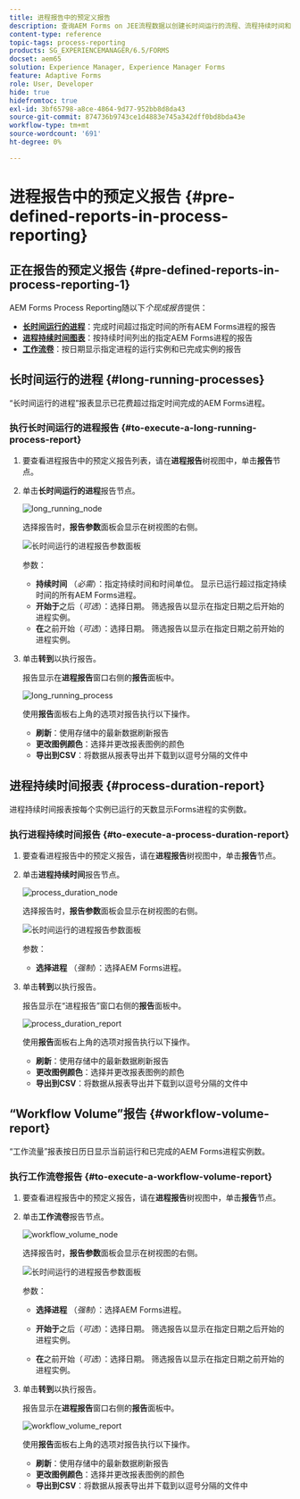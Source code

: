 ```yaml
---
title: 进程报告中的预定义报告
description: 查询AEM Forms on JEE流程数据以创建长时间运行的流程、流程持续时间和工作流量的报告
content-type: reference
topic-tags: process-reporting
products: SG_EXPERIENCEMANAGER/6.5/FORMS
docset: aem65
solution: Experience Manager, Experience Manager Forms
feature: Adaptive Forms
role: User, Developer
hide: true
hidefromtoc: true
exl-id: 3bf65798-a8ce-4864-9d77-952bb8d8da43
source-git-commit: 874736b9743ce1d4883e745a342dff0bd8bda43e
workflow-type: tm+mt
source-wordcount: '691'
ht-degree: 0%

---
```


# 进程报告中的预定义报告 {#pre-defined-reports-in-process-reporting}

## 正在报告的预定义报告 {#pre-defined-reports-in-process-reporting-1}

AEM Forms Process Reporting随以下&#x200B;*个现成报告*&#x200B;提供：

* **[长时间运行的进程](#long-running-processes)**：完成时间超过指定时间的所有AEM Forms进程的报告
* **[进程持续时间图表](#process-duration-report)**：按持续时间列出的指定AEM Forms进程的报告
* **[工作流卷](#workflow-volume-report)**：按日期显示指定进程的运行实例和已完成实例的报告

## 长时间运行的进程 {#long-running-processes}

“长时间运行的进程”报表显示已花费超过指定时间完成的AEM Forms进程。

### 执行长时间运行的进程报告 {#to-execute-a-long-running-process-report}

1. 要查看进程报告中的预定义报告列表，请在&#x200B;**进程报告**&#x200B;树视图中，单击&#x200B;**报告**&#x200B;节点。
1. 单击&#x200B;**长时间运行的进程**&#x200B;报告节点。

   ![long_running_node](assets/long_running_node.png)

   选择报告时，**报告参数**&#x200B;面板会显示在树视图的右侧。

   ![长时间运行的进程报告参数面板](assets/report_parameters_panel.png)

   参数：

   * **持续时间** （*必需*）：指定持续时间和时间单位。 显示已运行超过指定持续时间的所有AEM Forms进程。
   * **开始于**&#x200B;之后（*可选*）：选择日期。 筛选报告以显示在指定日期之后开始的进程实例。
   * **在**&#x200B;之前开始（*可选*）：选择日期。 筛选报告以显示在指定日期之前开始的进程实例。

1. 单击&#x200B;**转到**&#x200B;以执行报告。

   报告显示在&#x200B;**进程报告**&#x200B;窗口右侧的&#x200B;**报告**&#x200B;面板中。

   ![long_running_process](assets/long_running_processes.png)

   使用&#x200B;**报告**&#x200B;面板右上角的选项对报告执行以下操作。

   * **刷新**：使用存储中的最新数据刷新报告
   * **更改图例颜色**：选择并更改报表图例的颜色
   * **导出到CSV**：将数据从报表导出并下载到以逗号分隔的文件中

## 进程持续时间报表  {#process-duration-report}

进程持续时间报表按每个实例已运行的天数显示Forms进程的实例数。

### 执行进程持续时间报告 {#to-execute-a-process-duration-report}

1. 要查看进程报告中的预定义报告，请在&#x200B;**进程报告**&#x200B;树视图中，单击&#x200B;**报告**&#x200B;节点。
1. 单击&#x200B;**进程持续时间**&#x200B;报告节点。

   ![process_duration_node](assets/process_duration_node.png)

   选择报告时，**报告参数**&#x200B;面板会显示在树视图的右侧。

   ![长时间运行的进程报告参数面板](assets/process_duration_params.png)

   参数：

   * **选择进程** （*强制*）：选择AEM Forms进程。

1. 单击&#x200B;**转到**&#x200B;以执行报告。

   报告显示在“进程报告”窗口右侧的&#x200B;**报告**&#x200B;面板中。

   ![process_duration_report](assets/process_duration_report.png)

   使用&#x200B;**报告**&#x200B;面板右上角的选项对报告执行以下操作。

   * **刷新**：使用存储中的最新数据刷新报告
   * **更改图例颜色**：选择并更改报表图例的颜色
   * **导出到CSV**：将数据从报表导出并下载到以逗号分隔的文件中

## “Workflow Volume”报告 {#workflow-volume-report}

“工作流量”报表按日历日显示当前运行和已完成的AEM Forms进程实例数。

### 执行工作流卷报告 {#to-execute-a-workflow-volume-report}

1. 要查看进程报告中的预定义报告，请在&#x200B;**进程报告**&#x200B;树视图中，单击&#x200B;**报告**&#x200B;节点。
1. 单击&#x200B;**工作流卷**&#x200B;报告节点。

   ![workflow_volume_node](assets/workflow_volume_node.png)

   选择报告时，**报告参数**&#x200B;面板会显示在树视图的右侧。

   ![长时间运行的进程报告参数面板](assets/workflow_volume_params.png)

   参数：

   * **选择进程** （*强制*）：选择AEM Forms进程。

   * **开始于**&#x200B;之后（*可选*）：选择日期。 筛选报告以显示在指定日期之后开始的进程实例。

   * **在**&#x200B;之前开始（*可选*）：选择日期。 筛选报告以显示在指定日期之前开始的进程实例。

1. 单击&#x200B;**转到**&#x200B;以执行报告。

   报告显示在&#x200B;**进程报告**&#x200B;窗口右侧的&#x200B;**报告**&#x200B;面板中。

   ![workflow_volume_report](assets/workflow_volume_report.png)

   使用&#x200B;**报告**&#x200B;面板右上角的选项对报告执行以下操作。

   * **刷新**：使用存储中的最新数据刷新报告
   * **更改图例颜色**：选择并更改报表图例的颜色
   * **导出到CSV**：将数据从报表导出并下载到以逗号分隔的文件中
